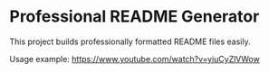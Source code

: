 # Professional README Generator

This project builds professionally formatted README files easily.

Usage example: https://www.youtube.com/watch?v=yiuCyZlVWow

